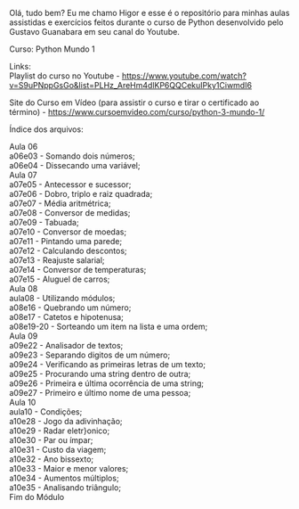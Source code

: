 Olá, tudo bem? Eu me chamo Higor e esse é o repositório para minhas aulas assistidas e exercícios feitos durante o curso de Python desenvolvido pelo Gustavo Guanabara em seu canal do Youtube.

Curso: Python Mundo 1

Links: <br />
Playlist do curso no Youtube - https://www.youtube.com/watch?v=S9uPNppGsGo&list=PLHz_AreHm4dlKP6QQCekuIPky1CiwmdI6

Site do Curso em Vídeo (para assistir o curso e tirar o certificado ao término) - https://www.cursoemvideo.com/curso/python-3-mundo-1/


Índice dos arquivos:

Aula 06 <br />
a06e03    - Somando dois números; <br />
a06e04    - Dissecando uma variável; <br />
Aula 07 <br />
a07e05    - Antecessor e sucessor; <br />
a07e06    - Dobro, triplo e raiz quadrada; <br />
a07e07    - Média aritmétrica; <br />
a07e08    - Conversor de medidas; <br />
a07e09    - Tabuada; <br />
a07e10    - Conversor de moedas; <br />
a07e11    - Pintando uma parede; <br />
a07e12    - Calculando descontos; <br />
a07e13    - Reajuste salarial; <br />
a07e14    - Conversor de temperaturas; <br />
a07e15    - Aluguel de carros; <br />
Aula 08 <br />
aula08    - Utilizando módulos; <br />
a08e16    - Quebrando um número; <br />
a08e17    - Catetos e hipotenusa; <br />
a08e19-20 - Sorteando um item na lista e uma ordem; <br />
Aula 09 <br />
a09e22    - Analisador de textos; <br />
a09e23    - Separando digitos de um número; <br/>
a09e24    - Verificando as primeiras letras de um texto; <br />
a09e25    - Procurando uma string dentro de outra; <br />
a09e26    - Primeira e última ocorrência de uma string; <br />
a09e27    - Primeiro e último nome de uma pessoa; <br />
Aula 10 <br />
aula10    - Condições; <br />
a10e28    - Jogo da adivinhação; <br />
a10e29    - Radar eletr}onico; <br />
a10e30    - Par ou ímpar; <br />
a10e31    - Custo da viagem; <br />
a10e32    - Ano bissexto; <br />
a10e33    - Maior e menor valores; <br />
a10e34    - Aumentos múltiplos; <br />
a10e35    - Analisando triângulo; <br />
Fim do Módulo